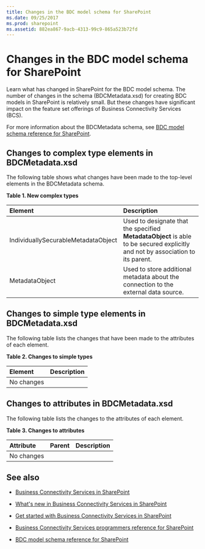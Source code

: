 ```yaml
---
title: Changes in the BDC model schema for SharePoint
ms.date: 09/25/2017
ms.prod: sharepoint
ms.assetid: 882ea867-9acb-4313-99c9-865a523b72fd
---
```



# Changes in the BDC model schema for SharePoint
Learn what has changed in SharePoint for the BDC model schema.
The number of changes in the schema (BDCMetadata.xsd) for creating BDC models in SharePoint is relatively small. But these changes have significant impact on the feature set offerings of Business Connectivity Services (BCS).
  
    
    

For more information about the BDCMetadata schema, see  [BDC model schema reference for SharePoint](bdc-model-schema-reference-for-sharepoint.md).
## Changes to complex type elements in BDCMetadata.xsd
<a name="bkmk_ChangesToElements"> </a>

The following table shows what changes have been made to the top-level elements in the BDCMetadata schema.
  
    
    

**Table 1. New complex types**


|**Element**|**Description**|
|:-----|:-----|
|IndividuallySecurableMetadataObject  <br/> |Used to designate that the specified **MetadataObject** is able to be secured explicitly and not by association to its parent. <br/> |
|MetadataObject  <br/> |Used to store additional metadata about the connection to the external data source.  <br/> |
   

## Changes to simple type elements in BDCMetadata.xsd
<a name="bkmk_ChangesToSimpleTypes"> </a>

The following table lists the changes that have been made to the attributes of each element.
  
    
    

**Table 2. Changes to simple types**


|**Element**|**Description**|
|:-----|:-----|
|No changes  <br/> ||
   

## Changes to attributes in BDCMetadata.xsd
<a name="bkmk_ChangesToAttributes"> </a>

The following table lists the changes to the attributes of each element.
  
    
    

**Table 3. Changes to attributes**


|**Attribute**|**Parent**|**Description**|
|:-----|:-----|:-----|
|No changes  <br/> |||
   

## See also
<a name="bkmk_AdditionalResources"> </a>


-  [Business Connectivity Services in SharePoint](business-connectivity-services-in-sharepoint.md)
    
  
-  [What's new in Business Connectivity Services in SharePoint](what-s-new-in-business-connectivity-services-in-sharepoint.md)
    
  
-  [Get started with Business Connectivity Services in SharePoint](get-started-with-business-connectivity-services-in-sharepoint.md)
    
  
-  [Business Connectivity Services programmers reference for SharePoint](business-connectivity-services-programmers-reference-for-sharepoint.md)
    
  
-  [BDC model schema reference for SharePoint](bdc-model-schema-reference-for-sharepoint.md)
    
  

